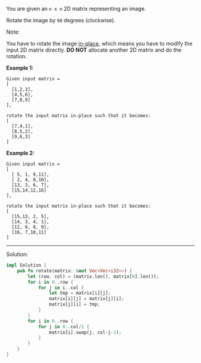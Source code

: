 You are given an `n x n` 2D matrix representing an image.

Rotate the image by `90` degrees (clockwise).

Note:

You have to rotate the image [in-place](https://en.wikipedia.org/wiki/In-place_algorithm), which means you have to modify the input 2D matrix directly. **DO NOT** allocate another 2D matrix and do the rotation.

**Example 1:**

```
Given input matrix = 
[
  [1,2,3],
  [4,5,6],
  [7,8,9]
],

rotate the input matrix in-place such that it becomes:
[
  [7,4,1],
  [8,5,2],
  [9,6,3]
]
```

**Example 2:**

```
Given input matrix =
[
  [ 5, 1, 9,11],
  [ 2, 4, 8,10],
  [13, 3, 6, 7],
  [15,14,12,16]
], 

rotate the input matrix in-place such that it becomes:
[
  [15,13, 2, 5],
  [14, 3, 4, 1],
  [12, 6, 8, 9],
  [16, 7,10,11]
]
```

---

Solution:

```rust
impl Solution {
    pub fn rotate(matrix: &mut Vec<Vec<i32>>) {
        let (row, col) = (matrix.len(), matrix[0].len());
        for i in 0..row {
            for j in i..col {
                let tmp = matrix[i][j];
                matrix[i][j] = matrix[j][i];
                matrix[j][i] = tmp;
            }
        }
        for i in 0..row {
            for j in 0..col/2 {
                matrix[i].swap(j, col-j-1);
            }
        }
    }
}
```
